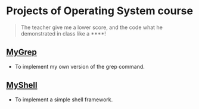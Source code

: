# Projects of Operating System course

> The teacher give me a lower score, and the code what he demonstrated in class like a ****!

## [MyGrep](./MyGrep/MyGrep.md)

* To implement my own version of the grep command.

## [MyShell](./MyShell/MyShell.md)

* To implement a simple shell framework.
